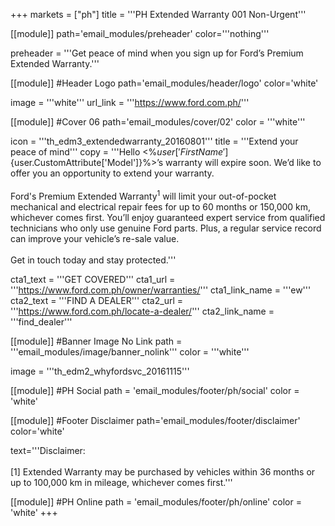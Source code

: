 +++
markets = ["ph"]
title = '''PH Extended Warranty 001 Non-Urgent'''

[[module]]
path='email_modules/preheader'
color='''nothing'''

preheader = '''Get peace of mind when you sign up for Ford’s Premium Extended Warranty.'''

[[module]] #Header Logo
path='email_modules/header/logo'
color='white'

  image = '''white'''
  url_link = '''https://www.ford.com.ph/'''

[[module]] #Cover 06
path='email_modules/cover/02'
color = '''white'''

  icon = '''th_edm3_extendedwarranty_20160801'''
  title = '''Extend your peace of mind'''
  copy = '''Hello <%${user['FirstName']}%><br /><br />Your <%${user.CustomAttribute['Model']}%>’s warranty will expire soon. We’d like to offer you an opportunity to extend your warranty.<br /><br />Ford's Premium Extended Warranty<sup>1</sup> will limit your out-of-pocket mechanical and electrical repair fees for up to 60 months or 150,000 km, whichever comes first. You’ll enjoy guaranteed expert service from qualified technicians who only use genuine Ford parts. Plus, a regular service record can improve your vehicle’s re-sale value.<br /><br />Get in touch today and stay protected.'''

  cta1_text = '''GET COVERED'''
  cta1_url = '''https://www.ford.com.ph/owner/warranties/'''
  cta1_link_name = '''ew'''
  cta2_text = '''FIND A DEALER'''
  cta2_url = '''https://www.ford.com.ph/locate-a-dealer/'''
  cta2_link_name = '''find_dealer'''

[[module]] #Banner Image No Link
path = '''email_modules/image/banner_nolink'''
color = '''white'''

  image = '''th_edm2_whyfordsvc_20161115'''

[[module]] #PH Social
path = 'email_modules/footer/ph/social'
color = 'white'

[[module]] #Footer Disclaimer
path='email_modules/footer/disclaimer'
color='white'

  text='''Disclaimer: <br /><br />[1] Extended Warranty may be purchased by vehicles within 36 months or up to 100,000 km in mileage, whichever comes first.'''

[[module]] #PH Online
path = 'email_modules/footer/ph/online'
color = 'white'
+++